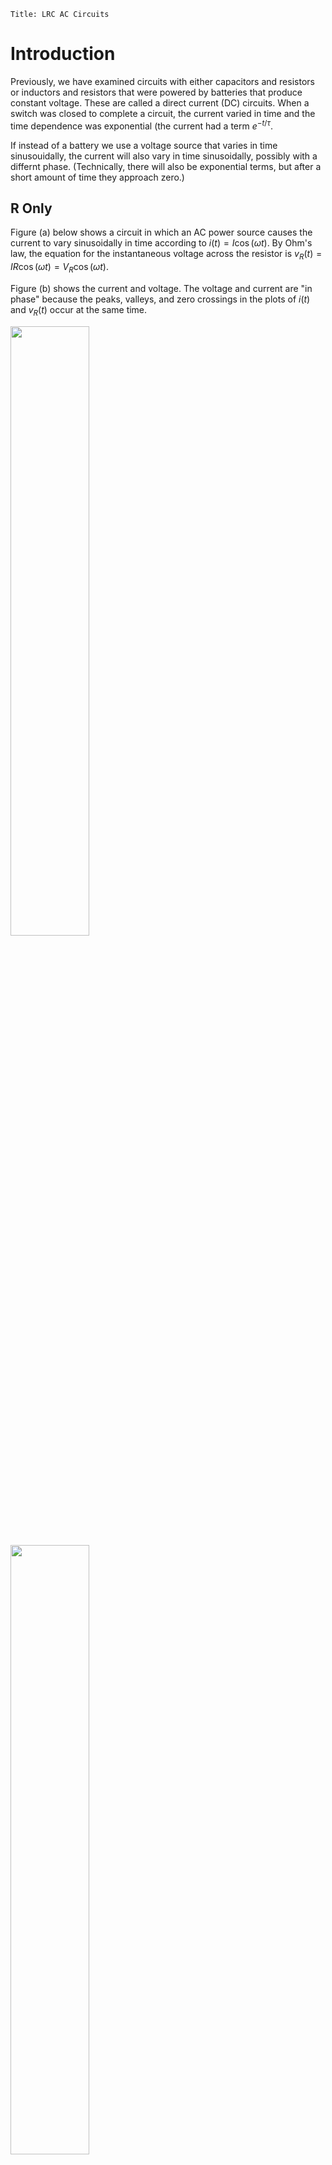 ```mdextension
Title: LRC AC Circuits
```

# Introduction

Previously, we have examined circuits with either capacitors and resistors or inductors and resistors that were powered by batteries that produce constant voltage. These are called a direct current (DC) circuits. When a switch was closed to complete a circuit, the current varied in time and the time dependence was exponential (the current had a term $e^{-t/\tau}$.

If instead of a battery we use a voltage source that varies in time sinusouidally, the current will also vary in time sinusoidally, possibly with a differnt phase. (Technically, there will also be exponential terms, but after a short amount of time they approach zero.)

## R Only

Figure (a) below shows a circuit in which an AC power source causes the current to vary sinusoidally in time according to $i(t)=I\cos(\omega t)$. By Ohm's law, the equation for the instantaneous voltage across the resistor is $v_R(t) = IR\cos(\omega t) = V_R\cos(\omega t)$.

Figure (b) shows the current and voltage. The voltage and current are "in phase" because the peaks, valleys, and zero crossings in the plots of $i(t)$ and $v_R(t)$ occur at the same time.

<img src="figures/31_07_FigureA.png" width="50%">

<img src="figures/31_07_FigureB.png" width="50%">

## L Only

Figure (a) below shows a $RL$ circuit in which an AC power source causes the current to vary sinusoidally in time according to $i(t)=I\cos(\omega t)$.

The voltage across the inductor varies according to $v_L(t) = I\omega L\cos(\omega t + 90^o)$.

The term $\omega L$ is called the inductive reactance: $X_L \equiv \omega L$. With this new variable, $v_L(t) = IX_L\cos(\omega t + 90^\circ)$.

Figure (b) shows the $v(t)$ and $i(t)$. The voltage across the inductor "leads" the current by $90^\circ$ (or, equivalently, $T/4$) because the maxima (or minima) in $v_L(t)$ occur before the maxima (or minima) in $i(t)$.

<img src="figures/31_08_FigureA.png" width="50%">

<img src="figures/31_08_FigureB.png" width="50%">

## C Only

Figure (a) below shows a $RC$ circuit in which an AC power source causes the current to vary sinusoidally in time according to $i(t)=I\cos(\omega t)$.

The voltage across the capacitor varies according to $v_C(t) = \frac{I}{\omega C}\cos(\omega t - 90^o)$.

The term $1/(\omega C)$ is called the capacitive reactance: $X_C \equiv 1/(\omega C)$. With this new variable, $v_C(t) = IX_C\cos(\omega t - 90^\circ)$.

Figure (b) shows the $v(t)$ and $i(t)$. The voltage across the inductor "lags" the current by $90^\circ$ (or, equivalently, $T/4$) because the maxima (or minima) in $v_C(t)$ occur after the maxima (or minima) in $i(t)$.

<img src="figures/31_09_FigureA.png" width="400px">

<img src="figures/31_09_FigureB.png" width="400px">

## Series LRC circuit

Suppose that we know the current $i(t)$ in the following series LRC circuit is $i(t)=I\cos(\omega t)$.

<img src="figures/31_13_FigureA.png" width="400px">

We want to know the voltage across the AC power supply, $v_{d}-v_{a}$, which we call $v$. We know the voltage across each of the components from the discussion above:

$$
v_R(t) = IR\cos(\omega t)
$$

$$
v_L(t) = I\omega L\cos(\omega t + 90^\circ) = IX_L\cos(\omega t + 90^\circ)
$$

$$
v_C(t) = \frac{I}{\omega C}\cos(\omega t - 90^\circ)=IX_C\cos(\omega t - 90^\circ)
$$

From Kirchhoff's voltage law:

$$
v(t) - v_R(t) - v_L(t) - v_C(t)
$$

Substitution gives

$$
v(t)=IR\cos(\omega t)+IX_L\cos(\omega t + 90^\circ)+IX_C\cos(\omega t - 90^\circ)
$$

In this activity, you will compute $v(t)$ in two ways. First, you will use the above formula and a trig identity to write $v(t)$ in the form $IZ\cos(\omega t+\phi)$, where the constants $Z$ and $\phi$ depend on $R$, $L$, and $C$ (or equivalently, $R$, $X_L$, and $X_C$). Next, you will use a general formula to compute $Z$ and $\phi$.

# Problem I

A series LRC circuit with known values of $I$, $R$, $L$, and $C$ are such that $IR=1\text{ V}$, $IX_L=1\text{ V}$, and $X_C=0$. In addition, assume $i(t)=(1\text{  A})\cos\omega t$ and $\omega = 2\pi\text{ }\text{ s}^{-1}$.

Plot all quantites on the same graph.

<img src="figures/Graph_Blank.svg" width="400px">

1. Compute the period, $T$, of $i(t)$

   \ifsolutions
   **Answer**: There are two ways to answer this.
   1. The current is $i(t)=\cos\omega t$.
      * At $t=0\text{ s}$, $i(0\text{ s})=1$.
      * When $\omega t=2\pi\text{ s}$, $i(2\pi\text{ s})=1$ again for the first time.

       So the time for the $i(t)$ to return to its starting value is $t$ such that $\omega t=2\pi \Rightarrow t = 2\pi/(2\pi\text{ s}^{-1})=1\text{ s}$.
   2. Using the formula $T=2\pi/\omega$.
   \else
   \vspace{3em}
   \fi

2. Plot $i(t)$

   \ifsolutions
   **Answer**: See [Desmos plot](https://www.desmos.com/calculator/klkajsstdc)
   \else
   \vspace{3em}
   \fi

3.  Plot $v_R(t)$

   \ifsolutions
   **Answer**: See [Desmos plot](https://www.desmos.com/calculator/klkajsstdc)
   \else
   \vspace{3em}
   \fi

4. Plot $v_L(t)$

   \ifsolutions
   **Answer**: See [Desmos plot](https://www.desmos.com/calculator/klkajsstdc)
   \else
   \vspace{3em}
   \fi

5. Plot $v_C(t)$

   \ifsolutions
   **Answer**: See [Desmos plot](https://www.desmos.com/calculator/klkajsstdc). Note that $v_C = 0$ when $X_C=1/(\omega C)=0$. To get $X_C\approx 0$ in the Desmos plot, we set $C=1000$.
   \else
   \fi

6. Starting with $v(t)=v_R(t)+v_L(t)+v_C(t)$, use the trig identity

   $A\cos(\theta) + B\cos(\theta + \pi/2)=\sqrt{A^2+B^2}\cos\left(\theta + \tan^{-1}(B/A)\right)$

   to write $v(t)$ in the form $v(t)=Z\cos(\omega t + \phi)$.

   That is, find the constants $Z$ and $\phi$.

   \ifsolutions
   **Answer**:  Here we have $v_R(t)=\cos\omega t$, $v_L(t)=\cos(\omega t+\pi/2)$, and $v_C(t)=0$, so 
   
   $v(t)=\cos\omega t+\cos(\omega t+\pi/2)$.
   
   Comparing this with the identity, $A=B=1$ and we get
   
   $v(t)=\sqrt{2}\cos(\omega t + \tan^{-1}(1/1))=\sqrt{2}\cos(\omega t+\pi/4)$.
   
   Because of the $+\pi/4$, we say that $v(t)$ leads $i(t)$ by $\pi/4$ (or $45^\circ$ or $T/8$).
   \else
   \fi

7.  Plot $v(t)$

   \ifsolutions
   **Answer**: See [Desmos plot](https://www.desmos.com/calculator/klkajsstdc). Try to adjust the parameters $R$, $L$, and $C$ to see how they change the curves (both amplitudes and phases).
   \else
   \fi

## Problem II

In the previous problem, computing $v(t)$ required the use of a trig identity to combine $v_R$ and $v_L$ and write $v(t)$ in the form $v(t)=Z\cos(\omega t + \phi)$, where $Z$ and $\phi$ are constants that depend on $L$ and $R$. When $v_C$ is not zero, additional algebra is needed to compute $v(t)$ (by using the trig identity again). However, there is formula that can be used to find $v(t)$ in general so that trig identities are not needed to compute $v(t)$.

It can be shown that in general, the voltage across the AC power source is

$$
v(t) = IZ\cos(\omega t + \phi)
$$

Where the series LRC impedance $Z$ is defined as

$$
Z = \sqrt{R^2 + (X_L-X_C)^2}
$$

and

$$
\phi = \tan^{-1}\left(\frac{X_L - X_C}{R}\right) = \tan^{-1}\left(\frac{\omega L - \frac{1}{\omega C}}{R}\right)
$$

When $\phi$ is positive, $v(t)$ leads $i(t)$. When $\phi$ is negative, $v(t)$ lags $i(t)$. When $\phi=0$, $v(t)$ is in phase with $i(t)$.

1. Using the parameters given in the previous problem, find $v(t)$ using the above formula.

   \ifsolutions
   {\bf Answer}: In the previous problem, we were given $I=1$ and $\omega=2\pi$, $IR=1$, $IX_L=I\omega L=1$, $X_C=1/(\omega C)$. From this, we conclude $R=1$, $\omega L=1$, and $1/(\omega C)=0$. Thus

   $$
   Z = \sqrt{R^2 + (X_L-X_C)^2} = \sqrt{1^2 + (1 - 0)^2}
   $$

   and

   $$
   \phi = \tan^{-1}\left(\frac{X_L - X_C}{R}\right) = \tan^{-1}\left(\frac{1-0}{1}\right)=\tan^{-1}\left(\frac{1}{1}\right) = \frac{\pi}{4}
   $$

   Thus,

   $$
   v(t) = IZ\cos(\omega t + \phi) = \sqrt{2}\cos(\omega t+\pi/4)
   $$

   which is the same as found in the previous problem.
   \else
   \fi

2. Does $v(t)$ lead or lag $i(t)$?

   \ifsolutions
   **Answer**: Lead. A plot of $i(t)$ and $v(t)$ shows that peaks in $v(t)$ occur {\it before} peaks in $i(t)$.
   \else
   \fi
